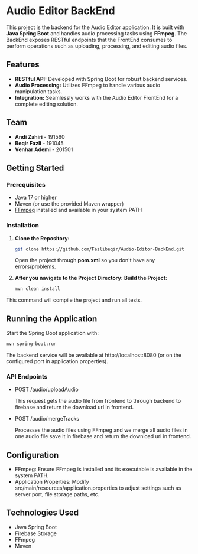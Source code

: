 # Audio Editor BackEnd

This project is the backend for the Audio Editor application. It is built with **Java Spring Boot** and handles audio processing tasks using **FFmpeg**. The BackEnd exposes RESTful endpoints that the FrontEnd consumes to perform operations such as uploading, processing, and editing audio files.

## Features

- **RESTful API:** Developed with Spring Boot for robust backend services.
- **Audio Processing:** Utilizes FFmpeg to handle various audio manipulation tasks.
- **Integration:** Seamlessly works with the Audio Editor FrontEnd for a complete editing solution.

## Team

- **Andi Zahiri** - 191560
- **Beqir Fazli** - 191045
- **Venhar Ademi** - 201501

## Getting Started

### Prerequisites

- Java 17 or higher
- Maven (or use the provided Maven wrapper)
- [FFmpeg](https://ffmpeg.org/) installed and available in your system PATH

### Installation

1. **Clone the Repository:**
   ```bash
   git clone https://github.com/Fazlibeqir/Audio-Editor-BackEnd.git
   ```
   Open the project through **pom.xml** so you don't have any errors/problems.

2. **After you navigate to the Project Directory:**
   **Build the Project:**
   ```bash
   mvn clean install
   ```
  This command will compile the project and run all tests.
## Running the Application
   Start the Spring Boot application with:
   ```bash
   mvn spring-boot:run
   ```
   The backend service will be available at http://localhost:8080 (or on the configured port in application.properties).

### API Endpoints
- POST /audio/uploadAudio

  This request gets the audio file from frontend to through backend to firebase and return the download url in frontend.
- POST /audio/mergeTracks
   
  Processes the audio files using FFmpeg and we merge all audio files in one audio file save it in firebase and return the download url in frontend.


## Configuration
- FFmpeg: Ensure FFmpeg is installed and its executable is available in the system PATH.
- Application Properties: Modify src/main/resources/application.properties to adjust settings such as server port, file storage paths, etc.

## Technologies Used
- Java Spring Boot
- Firebase Storage
- FFmpeg
- Maven
